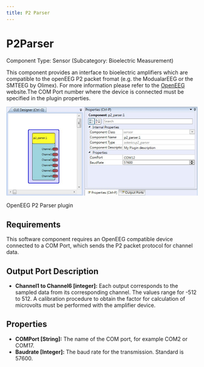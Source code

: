 ```yaml
---
title: P2 Parser
---
```


# P2Parser

Component Type: Sensor (Subcategory: Bioelectric Measurement)

This component provides an interface to bioelectric amplifiers which are compatible to the openEEG P2 packet fromat (e.g. the ModualarEEG or the SMTEEG by Olimex). For more information please refer to the [OpenEEG][1] website.The COM Port number where the device is connected must be specified in the plugin properties.

![Screenshot: OpenEEG P2Parser plugin](img/p2parser.jpg "Screenshot: OpenEEG P2Parser plugin")

OpenEEG P2 Parser plugin

## Requirements

This software component requires an OpenEEG compatible device connected to a COM Port, which sends the P2 packet protocol for channel data.

## Output Port Description

*   **Channel1 to Channel6 \[integer\]:** Each output corresponds to the sampled data from its corresponding channel. The values range for -512 to 512. A calibration procedure to obtain the factor for calculation of microvolts must be performed with the amplifier device.

## Properties

*   **COMPort \[String\]:** The name of the COM port, for example COM2 or COM17.
*   **Baudrate \[Integer\]:** The baud rate for the transmission. Standard is 57600.

[1]: http://openeeg.sf.net